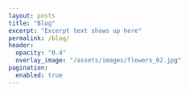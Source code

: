 ```yaml
---
layout: posts
title: "Blog"
excerpt: "Excerpt text shows up here"
permalink: /blog/
header:
  opacity: "0.4"
  overlay_image: "/assets/images/flowers_02.jpg"
pagination: 
  enabled: true
---
```


